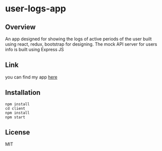 # user-logs-app

## Overview
An app designed for showing the logs of active periods of the user built using react, redux, bootstrap for designing. 
The mock API server for users info is built using Express JS

## Link
you can find my app [here](https://user-logs-app.herokuapp.com/)

## Installation

```
npm install
cd client
npm install
npm start
```

## License

MIT
